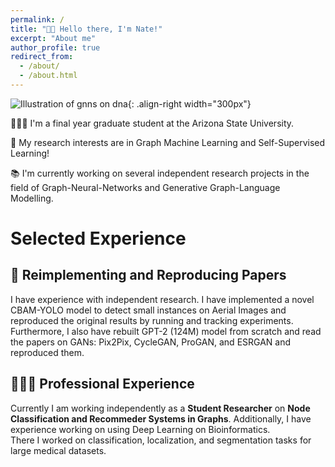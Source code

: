 ```yaml
---
permalink: /
title: "👋🏻 Hello there, I'm Nate!"
excerpt: "About me"
author_profile: true
redirect_from: 
  - /about/
  - /about.html
---
```


![Illustration of gnns on dna](/images/robot_dna_gnn.png){: .align-right width="300px"}

👨🏻‍💻 I'm a final year graduate student at the Arizona State University.

🔬 My research interests are in Graph Machine Learning and Self-Supervised Learning!

📚 I'm currently working on several independent research projects in the field of Graph-Neural-Networks and Generative Graph-Language Modelling.

# Selected Experience

## 📜 Reimplementing and Reproducing Papers
I have experience with independent research. I have implemented a novel CBAM-YOLO model to detect small instances on Aerial Images and reproduced the original results by running and tracking experiments.\
Furthermore, I also have rebuilt GPT-2 (124M) model from scratch and read the papers on GANs: Pix2Pix, CycleGAN, ProGAN, and ESRGAN and reproduced them.


## 👨🏻‍🔬 Professional Experience
Currently I am working independently as a **Student Researcher** on **Node Classification and Recommeder Systems in Graphs**.
Additionally, I have experience working on using Deep Learning on Bioinformatics.\
There I worked on classification, localization, and segmentation tasks for large medical datasets.

<!-- ## 📚 Teaching and Community Contributions -->
